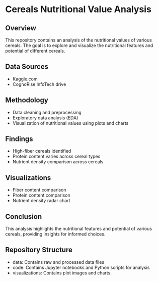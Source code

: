 # Cereals Nutritional Value Analysis

## Overview

This repository contains an analysis of the nutritional values of various cereals. The goal is to explore and visualize the nutritional features and potential of different cereals.

## Data Sources

- Kaggle.com
- CognoRise InfoTech drive
  
## Methodology

- Data cleaning and preprocessing
- Exploratory data analysis (EDA)
- Visualization of nutritional values using plots and charts

## Findings

- High-fiber cereals identified
- Protein content varies across cereal types
- Nutrient density comparison across cereals

## Visualizations

- Fiber content comparison
- Protein content comparison
- Nutrient density radar chart

## Conclusion

This analysis highlights the nutritional features and potential of various cereals, providing insights for informed choices.

## Repository Structure

- data: Contains raw and processed data files
- code: Contains Jupyter notebooks and Python scripts for analysis
- visualizations: Contains plot images and charts.
